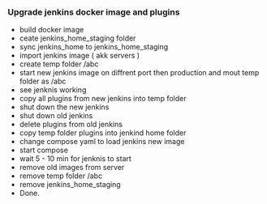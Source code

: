 ### Upgrade jenkins docker image and plugins ###
* build docker image
* ceate jenkins_home_staging folder
* sync jenkins_home to jenkins_home_staging
* import jenkins image ( akk servers )
* create temp folder /abc
* start new jenkins image on diffrent port then production and mout temp folder as /abc
* see jenknis working
* copy all plugins from new jenkins into temp folder
* shut down the new jenkins
* shut down old jenkins
* delete plugins from old jenkins
* copy temp folder plugins into jenkind home folder
* change compose yaml to load jenkins new image
* start compose
* wait 5 - 10 min for jenknis to start
* remove old images from server
* remove temp folder /abc
* remove jenkins_home_staging
* Done.
